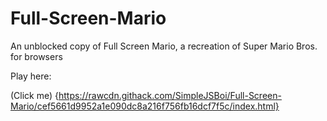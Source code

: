# Full-Screen-Mario
An unblocked copy of Full Screen Mario, a recreation of Super Mario Bros. for browsers

Play here:

(Click me) {https://rawcdn.githack.com/SimpleJSBoi/Full-Screen-Mario/cef5661d9952a1e090dc8a216f756fb16dcf7f5c/index.html}
